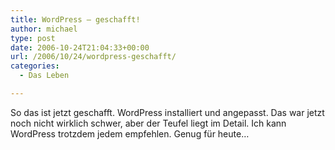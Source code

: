 ```yaml
---
title: WordPress – geschafft!
author: michael
type: post
date: 2006-10-24T21:04:33+00:00
url: /2006/10/24/wordpress-geschafft/
categories:
  - Das Leben

---
```

So das ist jetzt geschafft. WordPress installiert und angepasst. Das war jetzt noch nicht wirklich schwer, aber der Teufel liegt im Detail. Ich kann WordPress trotzdem jedem empfehlen. Genug für heute&#8230;